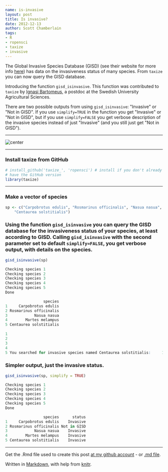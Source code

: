 ```yaml
---
name: is-invasive
layout: post
title: Is invasive?
date: 2012-12-13
author: Scott Chamberlain
tags: 
- R
- ropensci
- taxize
- invasive
---
```


The Global Invasive Species Database (GISD) (see their website for more info [here](http://www.issg.org/database/welcome/)) has data on the invasiveness status of many species. From `taxize` you can now query the GISD database. 

Introducing the function `gisd_isinvasive`. This function was contributed to `taxize` by [Ignasi Bartomeus](http://www.bartomeus.cat/es/ignasi/), a postdoc at the Swedish University Agricultural Sciences. 

There are two possible outputs from using `gisd_isinvasive`: "Invasive" or "Not in GISD". If you use `simplify=TRUE` in the function you get "Invasive" or "Not in GISD", but if you use `simplify=FALSE` you get verbose description of the invasive species instead of just "Invasive" (and you still just get "Not in GISD"). 

***************

![center](/gisd_small.png) 

***************

### Install taxize from GitHub

```r
# install_github('taxize_', 'ropensci') # install if you don't already
# have the GitHub version
library(taxize)
```


***************

### Make a vector of species

```r
sp <- c("Carpobrotus edulis", "Rosmarinus officinalis", "Nasua nasua", "Martes melampus", 
    "Centaurea solstitialis")
```


### Using the function `gisd_isinvasive` you can query the GISD database for the invasiveness status of your species, at least according to GISD. Calling `gisd_isinvasive` with the second parameter set to default `simplify=FALSE`, you get verbose output, with details on the species.

```r
gisd_isinvasive(sp)
```



```r
Checking species 1
Checking species 2
Checking species 3
Checking species 4
Checking species 5
Done

                 species
1     Carpobrotus edulis
2 Rosmarinus officinalis
3            Nasua nasua
4        Martes melampus
5 Centaurea solstitialis
                                                                                                                                                                                                                                                                                                                                                                                                                                                                                                                                                                                                                                                                                                                                                                                                                                                                                                                                                                                                                                                                                                                                               status
1                                                                                                                                                                                                                                                  You searched for invasive species named Carpobrotus edulis:     1.  Carpobrotus edulis (succulent)        Carpobrotus edulis is a mat-forming succulent native to South Africa which is invasive primarily in coastal habitats in many parts of the world. It was often introduced as an ornamental plant or used for planting along roadsides, from which it has spread to become invasive. Its main impacts are smothering, reduced regeneration of native flora and changes to soil pH and nutrient regimes.\r\nCommon Names: balsamo, Cape fig, figue marine, freeway iceplant, ghaukum, ghoenavy, highway ice plant, higo del Cabo, higo marino, Hottentosvy, hottentot fig, Hottentottenfeige, iceplant, ikhambi-lamabulawo, Kaapsevy, patata frita, perdevy, pigface, rankvy, sea fig, sour fig, suurvy, umgongozi, vyerank\r\nSynonyms: Mesembryanthemum edule L., Mesembryanthemum edulis
2                                                                                                                                                                                                                                                                                                                                                                                                                                                                                                                                                                                                                                                                                                                                                                                                                                                                                                                                                                                                                                                                                                                                         Not in GISD
3                                                                                                                                                                                                                                                                                                                                                                                                                                                                                                                                                                                                                                                                                                                                                                                                                                                                                                                                                            You searched for invasive species named Nasua nasua:1.  Nasua nasua (mammal)             Interim profile, incomplete informationCommon Names: Achuni, Coatí, South American Coati, Tejón
4                                                                                                                                                                                                                                                                                                                                                                                                                                                                                                                                                                                                                                                                                                                                                                                                                                                                                                                                                       You searched for invasive species named Martes melampus:1.  Martes melampus (mammal)             Interim profile, incomplete informationCommon Names: Japanese Marten, Tsushima Island Marten
5 You searched for invasive species named Centaurea solstitialis:     1.  Centaurea solstitialis (herb)        Centaurea solstitialis is a winter annual that can form dense impenetrable stands that displace desirable vegetation in natural areas, rangelands, and other places. It is best adapted to open grasslands with deep, well-drained soils and an annual precipitation range of 25 to 150cm per year. It is intolerant of shade. Although populations can occur at elevations as high as 2,400 m, most large infestations are found below 1,500 m. Human activities are the primary mechanisms for the long distance movement of C. solstitialis seed. The short, stiff, pappus bristles are covered with barbs that readily adhere to clothing, hair, and fur.  The movement of contaminated hay and uncertified seed are also important long distance transportation mechanisms. Wind disperses seeds over short distances.\r\nCommon Names: geeldissel, golden star thistle, sonnwend-Flockenblume, St. Barnaby's thistle, yellow centaury, yellow cockspur, yellow star thistle\r\nSynonyms: Leucantha solstitialis (L.) A.& D. Löve
```


### Simpler output, just the invasive status.

```r
gisd_isinvasive(sp, simplify = TRUE)
```



```r
Checking species 1
Checking species 2
Checking species 3
Checking species 4
Checking species 5
Done

                 species      status
1     Carpobrotus edulis    Invasive
2 Rosmarinus officinalis Not in GISD
3            Nasua nasua    Invasive
4        Martes melampus    Invasive
5 Centaurea solstitialis    Invasive
```


---

Get the .Rmd file used to create this post [at my github account](https://github.com/sckott/sckott.github.com/tree/master/_drafts/2012-12-13-is-invasive.Rmd) - or [.md file](https://github.com/sckott/sckott.github.com/tree/master/_posts/2012-12-13-is-invasive.md).

Written in [Markdown](http://daringfireball.net/projects/markdown/), with help from [knitr](http://yihui.name/knitr/).
